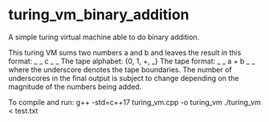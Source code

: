 # turing_vm_binary_addition
A simple turing virtual machine able to do binary addition.

This turing VM sums two numbers a and b and leaves the result in this format: _ _ c _ _
The tape alphabet: {0, 1, +, _}
The tape format: _ _ a + b _ _ where the underscore denotes the tape boundaries. The number of underscores in the final output
is subject to change depending on the magnitude of the numbers being added.

To compile and run:
g++ -std=c++17 turing_vm.cpp -o turing_vm
./turing_vm < test.txt
